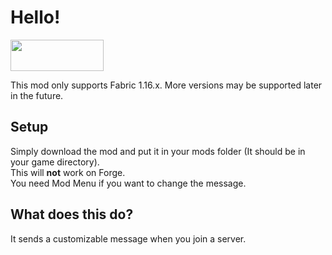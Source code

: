 # Hello!

<a href="https://www.curseforge.com/minecraft/mc-mods/fabric-api" rel="nofollow"><strong><img src="https://i.imgur.com/Ol1Tcf8.png" alt="" width="149" height="50"></strong></a>

This mod only supports Fabric 1.16.x. More versions may be supported later in the future.

## Setup
Simply download the mod and put it in your mods folder (It should be in your game directory).  
This will **not** work on Forge.  
You need Mod Menu if you want to change the message.

## What does this do?
It sends a customizable message when you join a server.